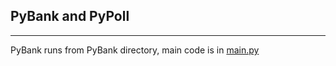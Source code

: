 ## PyBank and PyPoll

----

PyBank runs from PyBank directory, main code is in 
[main.py](PyBank/main.py)

